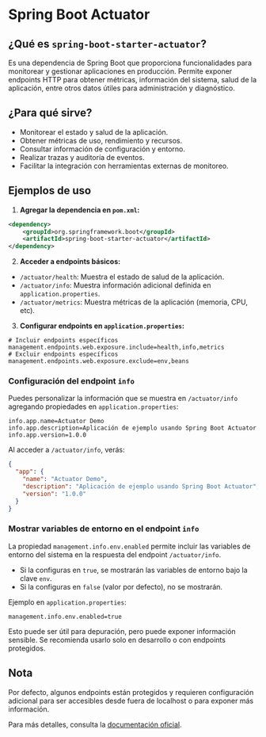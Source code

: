 # Spring Boot Actuator

## ¿Qué es `spring-boot-starter-actuator`?

Es una dependencia de Spring Boot que proporciona funcionalidades para monitorear y gestionar aplicaciones en producción. Permite exponer endpoints HTTP para obtener métricas, información del sistema, salud de la aplicación, entre otros datos útiles para administración y diagnóstico.

## ¿Para qué sirve?

- Monitorear el estado y salud de la aplicación.
- Obtener métricas de uso, rendimiento y recursos.
- Consultar información de configuración y entorno.
- Realizar trazas y auditoría de eventos.
- Facilitar la integración con herramientas externas de monitoreo.

## Ejemplos de uso

1. **Agregar la dependencia en `pom.xml`:**

```xml
<dependency>
    <groupId>org.springframework.boot</groupId>
    <artifactId>spring-boot-starter-actuator</artifactId>
</dependency>
```

2. **Acceder a endpoints básicos:**

- `/actuator/health`: Muestra el estado de salud de la aplicación.
- `/actuator/info`: Muestra información adicional definida en `application.properties`.
- `/actuator/metrics`: Muestra métricas de la aplicación (memoria, CPU, etc).

3. **Configurar endpoints en `application.properties`:**

```properties
# Incluir endpoints específicos
management.endpoints.web.exposure.include=health,info,metrics
# Excluir endpoints específicos
management.endpoints.web.exposure.exclude=env,beans
```

### Configuración del endpoint `info`

Puedes personalizar la información que se muestra en `/actuator/info` agregando propiedades en `application.properties`:

```properties
info.app.name=Actuator Demo
info.app.description=Aplicación de ejemplo usando Spring Boot Actuator
info.app.version=1.0.0
```

Al acceder a `/actuator/info`, verás:

```json
{
  "app": {
    "name": "Actuator Demo",
    "description": "Aplicación de ejemplo usando Spring Boot Actuator",
    "version": "1.0.0"
  }
}
```

### Mostrar variables de entorno en el endpoint `info`

La propiedad `management.info.env.enabled` permite incluir las variables de entorno del sistema en la respuesta del endpoint `/actuator/info`.

- Si la configuras en `true`, se mostrarán las variables de entorno bajo la clave `env`.
- Si la configuras en `false` (valor por defecto), no se mostrarán.

Ejemplo en `application.properties`:

```properties
management.info.env.enabled=true
```

Esto puede ser útil para depuración, pero puede exponer información sensible. Se recomienda usarlo solo en desarrollo o con endpoints protegidos.

## Nota
Por defecto, algunos endpoints están protegidos y requieren configuración adicional para ser accesibles desde fuera de localhost o para exponer más información.

Para más detalles, consulta la [documentación oficial](https://docs.spring.io/spring-boot/docs/current/reference/html/actuator.html).
